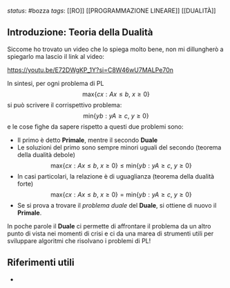 *status*: #bozza 
*tags*: [[RO]] [[PROGRAMMAZIONE LINEARE]] [[DUALITÀ]]

## Introduzione: Teoria della Dualità

Siccome ho trovato un video che lo spiega molto bene, non mi dillungherò a spiegarlo ma lascio il link al video:

https://youtu.be/E72DWgKP_1Y?si=C8W46wU7MALPe70n

In sintesi, per ogni problema di PL
$$
 \text{max}\{cx : Ax \leq b,\ x \geq 0\}
$$
si può scrivere il corrispettivo problema:
$$
 \text{min}\{yb: yA \geq c,\ y \geq 0\}
$$
e le cose fighe da sapere rispetto a questi due problemi sono:
* Il primo è detto **Primale**, mentre il secondo **Duale**
* Le soluzioni del primo sono sempre minori uguali del secondo (teorema della dualità debole)
$$
 \text{max}\{cx : Ax \leq b,\ x \geq 0\} \leq  \text{min}\{yb: yA \geq c,\ y \geq 0\}
$$
* In casi particolari, la relazione è di uguaglianza (teorema della dualità forte)
$$
 \text{max}\{cx : Ax \leq b,\ x \geq 0\} =  \text{min}\{yb: yA \geq c,\ y \geq 0\}
$$
* Se si prova a trovare il *problema duale* del **Duale**, si ottiene di nuovo il **Primale**.

In poche parole il **Duale** ci permette di affrontare il problema da un altro punto di vista nei momenti di crisi e ci da una marea di strumenti utili per sviluppare algoritmi che risolvano i problemi di PL!

## Riferimenti utili

* 